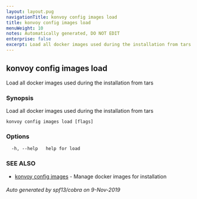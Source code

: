 ```yaml
---
layout: layout.pug
navigationTitle: konvoy config images load
title: konvoy config images load
menuWeight: 10
notes: Automatically generated, DO NOT EDIT
enterprise: false
excerpt: Load all docker images used during the installation from tars
---
```


## konvoy config images load

Load all docker images used during the installation from tars

### Synopsis

Load all docker images used during the installation from tars

```
konvoy config images load [flags]
```

### Options

```
  -h, --help   help for load
```

### SEE ALSO

* [konvoy config images](../)	 - Manage docker images for installation

###### Auto generated by spf13/cobra on 9-Nov-2019
